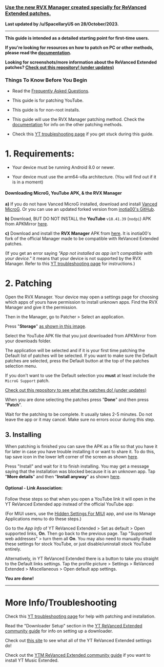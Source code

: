 ### [Use the new RVX Manager created specially for ReVanced Extended patches.](https://github.com/inotia00/revanced-manager/releases/latest)


**Last updated by /u/SpacellaryUS on 28/October/2023.**

___


**This guide is intended as a detailed starting point for first-time users.**


**If you're looking for resources on how to patch on PC or other methods, please read the [documentation](https://github.com/inotia00/revanced-documentation#revanced-extended-documentation).**


**Looking for screenshots/more information about the ReVanced Extended patches? [Check out this repository! (under updates)](https://github.com/ReVanced-Extended-Community/Patches-Documentation#patches-documentation)**



### **Things To Know Before You Begin**


* Read the [Frequently Asked Questions](https://www.reddit.com/r/revancedextended/wiki/faq/).


* This guide is for patching YouTube.


* This guide is for non-root installs.


* This guide will use the RVX Manager patching method. Check the [documentation](https://github.com/inotia00/revanced-documentation#revanced-extended-documentation) for info on the other patching methods.


* Check this [YT troubleshooting page](https://github.com/ReVanced-Extended-Community/Community-Guides/blob/main/general-guides/community-wiki/yt-troubleshooting.md#issues-with-patching--installation) if you get stuck during this guide.



# **1. Requirements:**


* Your device must be running Android 8.0 or newer.


* Your device must use the arm64-v8a architecture. (You will find out if it is in a moment) 



#### **Downloading MicroG, YouTube APK, & the RVX Manager**


**a)** If you do not have Vanced MicroG installed, download and install [Vanced MicroG](https://github.com/TeamVanced/VancedMicroG/releases/latest). Or you can use an updated forked version from [inotia00's GitHub](https://github.com/inotia00/VancedMicroG/releases/latest).


**b)** Download, BUT DO NOT INSTALL the **YouTube** `v18.41.39` (`nodpi`) APK from APKMirror [here](https://www.apkmirror.com/apk/google-inc/youtube/youtube-18-41-39-release/youtube-18-41-39-2-android-apk-download/).


**c)** Download and install the **RVX Manager** APK from [here](https://github.com/inotia00/revanced-manager/releases/latest). It is inotia00's fork of the official Manager made to be compatible with ReVanced Extended patches.


(If you get an error saying *"App not installed as app isn't compatible with your device."* it means that your device is not supported by the RVX Manager. Refer to this [YT troubleshooting page](https://github.com/ReVanced-Extended-Community/Community-Guides/blob/main/general-guides/community-wiki/yt-troubleshooting.md#issues-with-patching--installation) for instructions.)



# **2. Patching**


Open the RVX Manager. Your device may open a settings page for choosing which apps of yours have permission to install unknown apps. Find the RVX Manager and give it the permission.


Then in the Manager, go to Patcher > Select an application.


Press "**Storage**" [as shown in this image](https://imgur.com/a/vx64z3S).


Select the YouTube APK file that you just downloaded from APKMirror from your downloads folder.


The application will be selected and if it is your first time patching the Default list of patches will be selected. If you want to make sure the Default patches are selected, press the Default button at the top of the patches selection menu.


If you don't want to use the Default selection you **must** at least include the `MicroG Support` patch.


[Check out this repository to see what the patches do! (under updates)](https://github.com/ReVanced-Extended-Community/Patches-Documentation#patches-documentation)


When you are done selecting the patches press "**Done**" and then press "**Patch**".


Wait for the patching to be complete. It usually takes 2-5 minutes. Do not leave the app or it may cancel. Make sure no errors occur during this step.



## **3. Installing**


When patching is finished you can save the APK as a file so that you have it for later in case you have trouble installing it or want to share it. To do this, tap save icon in the lower left corner of the screen as shown [here](https://imgur.com/a/FKD0okE).


Press "Install" and wait for it to finish installing. You may get a message saying that the installation was blocked because it is an unknown app. Tap "**More details**" and then "**Install anyway**" as shown [here](https://imgur.com/a/iLP2m7l).



#### **Optional - Link Association:**


Follow these steps so that when you open a YouTube link it will open in the YT ReVanced Extended app instead of the official YouTube app:


(For MIUI users, use the [Hidden Settings For MIUI](https://play.google.com/store/apps/details?id=com.ceyhan.sets) app, and use its Manage Applications menu to do these steps.)


Go to the *App Info* of YT ReVanced Extended > Set as default > Open supported links, **On**. Then go back to the previous page. Tap "Supported web addresses" > turn them all **On**. You may also need to manually disable these settings for stock YouTube, or just disable/uninstall stock YouTube entirely. 


Alternatively, in YT ReVanced Extended there is a button to take you straight to the Default links settings. Tap the profile picture > Settings > ReVanced Extended > Miscellaneous > Open default app settings.


**You are done!**

___



# **More Info/Troubleshooting**


Check this [YT troubleshooting page](https://github.com/ReVanced-Extended-Community/Community-Guides/blob/main/general-guides/community-wiki/yt-troubleshooting.md#issues-with-patching--installation) for help with patching and installation.


Read the "Downloader Setup" section in the [YT ReVanced Extended community guide](https://github.com/ReVanced-Extended-Community/Community-Guides/blob/main/general-guides/community-wiki/yt-guide.md#downloader-setup) for info on setting up a downloader.


Check out [this site](https://kazimmt.github.io/RVX-Features/rvx-features/yt-rvx-features/) to see what all of the YT ReVanced Extended settings do!


Check out the [YTM ReVanced Extended community guide](https://github.com/ReVanced-Extended-Community/Community-Guides/blob/main/general-guides/community-wiki/ytm-guide.md#yt-music-revanced-extended-guide) if you want to install YT Music Extended.
